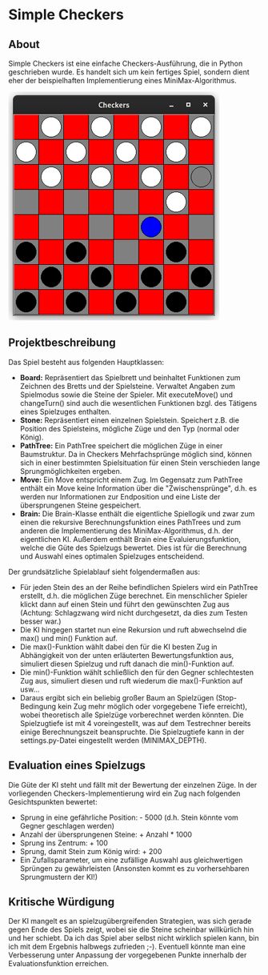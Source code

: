 # Simple Checkers

## About
Simple Checkers ist eine einfache Checkers-Ausführung, die in Python geschrieben wurde. Es handelt sich um kein fertiges Spiel, sondern dient eher der beispielhaften Implementierung eines MiniMax-Algorithmus.

![demoscreen](demoscreen.png)

## Projektbeschreibung
Das Spiel besteht aus folgenden Hauptklassen:
- **Board:** Repräsentiert das Spielbrett und beinhaltet Funktionen zum Zeichnen des Bretts und der Spielsteine. Verwaltet Angaben zum Spielmodus sowie die Steine der Spieler. Mit executeMove() und changeTurn() sind auch die wesentlichen Funktionen bzgl. des Tätigens eines Spielzuges enthalten.
- **Stone:** Repräsentiert einen einzelnen Spielstein. Speichert z.B. die Position des Spielsteins, mögliche Züge und den Typ (normal oder König).
- **PathTree:** Ein PathTree speichert die möglichen Züge in einer Baumstruktur. Da in Checkers Mehrfachsprünge möglich sind, können sich in einer bestimmten Spielsituation für einen Stein verschieden lange Sprungmöglichkeiten ergeben.
- **Move:** Ein Move entspricht einem Zug. Im Gegensatz zum PathTree enthält ein Move keine Information über die "Zwischensprünge", d.h. es werden nur Informationen 
zur Endposition und eine Liste der übersprungenen Steine gespeichert. 
- **Brain:** Die Brain-Klasse enthält die eigentliche Spiellogik und zwar zum einen die rekursive Berechnungsfunktion eines PathTrees und zum anderen die Implementierung des MiniMax-Algorithmus, d.h. der eigentlichen KI. Außerdem enthält Brain eine Evaluierungsfunktion, welche die Güte des Spielzugs bewertet. Dies ist für die Berechnung und Auswahl eines optimalen Spielzuges entscheidend.

Der grundsätzliche Spielablauf sieht folgendermaßen aus:
- Für jeden Stein des an der Reihe befindlichen Spielers wird ein PathTree erstellt, d.h. die möglichen Züge berechnet. Ein menschlicher Spieler klickt dann auf einen Stein und führt den gewünschten Zug aus (Achtung: Schlagzwang wird nicht durchgesetzt, da dies zum Testen besser war.)
- Die KI hingegen startet nun eine Rekursion und ruft abwechselnd die max() und min() Funktion auf.
- Die max()-Funktion wählt dabei den für die KI besten Zug in Abhängigkeit von der unten erläuterten Bewertungsfunktion aus, simuliert diesen Spielzug und ruft danach die min()-Funktion auf.
- Die min()-Funktion wählt schließlich den für den Gegner schlechtesten Zug aus, simuliert diesen und ruft wiederum die max()-Funktion auf usw...
- Daraus ergibt sich ein beliebig großer Baum an Spielzügen (Stop-Bedingung kein Zug mehr möglich oder vorgegebene Tiefe erreicht), wobei theoretisch alle Spielzüge vorberechnet werden könnten. Die Spielzugtiefe ist mit 4 voreingestellt, was auf dem Testrechner bereits einige Berechnungszeit beanspruchte. Die Spielzugtiefe kann in der settings.py-Datei eingestellt werden (MINIMAX_DEPTH).

## Evaluation eines Spielzugs
Die Güte der KI steht und fällt mit der Bewertung der einzelnen Züge. In der vorliegenden Checkers-Implementierung wird ein Zug nach folgenden Gesichtspunkten bewertet:
- Sprung in eine gefährliche Position: - 5000 (d.h. Stein könnte vom Gegner geschlagen werden)
- Anzahl der übersprungenen Steine: + Anzahl * 1000
- Sprung ins Zentrum: + 100
- Sprung, damit Stein zum König wird: + 200
- Ein Zufallsparameter, um eine zufällige Auswahl aus gleichwertigen Sprüngen zu gewährleisten (Ansonsten kommt es zu vorhersehbaren Sprungmustern der KI!)

## Kritische Würdigung
Der KI mangelt es an spielzugübergreifenden Strategien, was sich gerade gegen Ende des Spiels zeigt, wobei sie die Steine scheinbar willkürlich hin und her schiebt. Da ich das Spiel aber selbst nicht wirklich spielen kann, bin ich mit dem Ergebnis halbwegs zufrieden ;-). Eventuell könnte man eine Verbesserung unter Anpassung der vorgegebenen Punkte innerhalb der Evaluationsfunktion erreichen.
